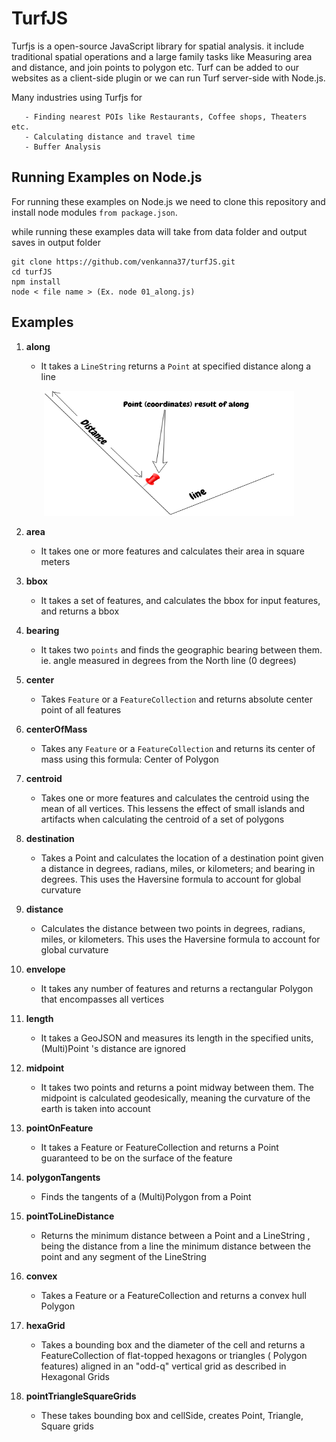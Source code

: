 # TurfJS

Turfjs is a open-source JavaScript library for spatial analysis. it include traditional spatial operations and a large family tasks like Measuring area and distance, and join points to polygon etc. Turf can be added to our websites as a client-side plugin or we can run Turf server-side with Node.js.

Many industries using Turfjs for

       - Finding nearest POIs like Restaurants, Coffee shops, Theaters etc.
       - Calculating distance and travel time
       - Buffer Analysis
       
       
## Running Examples on Node.js

For running these examples on Node.js we need to clone this repository and install node modules `from package.json`.

while running these examples data will take from data folder and output saves in output folder
```
git clone https://github.com/venkanna37/turfJS.git
cd turfJS
npm install
node < file name > (Ex. node 01_along.js)
```

## Examples

1. **along**

     * It takes a `LineString` returns a `Point` at specified distance along a line
       
  <p align="center">
  <img width="400" height="200" src="/images/along.png">
  </p>
  
2. **area**

     * It takes one or more features and calculates their area in square meters
       
3. **bbox**

     * It takes a set of features, and calculates the bbox for input features, and returns a bbox
  
4. **bearing**

     * It takes two `points` and finds the geographic bearing between them. ie. angle measured in degrees from the North line (0 degrees)
  
5. **center**

     * Takes `Feature` or a `FeatureCollection` and returns absolute center point of all features
  
6. **centerOfMass**

     * Takes any `Feature` or a `FeatureCollection` and returns its center of mass using this formula: Center of Polygon
  
7. **centroid**

     * Takes one or more features and calculates the centroid using the mean of all vertices. This lessens the effect of small islands and artifacts when calculating the centroid of a set of polygons
  
8. **destination**

     * Takes a Point and calculates the location of a destination point given a distance in degrees, radians, miles, or kilometers; and bearing in degrees. This uses the Haversine formula to account for global curvature


9. **distance**

     * Calculates the distance between two points in degrees, radians, miles, or kilometers. This uses the Haversine formula to account for global curvature
  
10. **envelope**

      * It takes any number of features and returns a rectangular Polygon that encompasses all vertices

11. **length**

      * It takes a GeoJSON and measures its length in the specified units, (Multi)Point 's distance are ignored
  
12. **midpoint**

      * It takes two points and returns a point midway between them. The midpoint is calculated geodesically, meaning the curvature of the earth is taken into account
  
13. **pointOnFeature**

      * It takes a Feature or FeatureCollection and returns a Point guaranteed to be on the surface of the feature
  
14. **polygonTangents**

      * Finds the tangents of a (Multi)Polygon from a Point
  
15. **pointToLineDistance**

      * Returns the minimum distance between a Point and a LineString , being the distance from a line the minimum distance between the point and any segment of the LineString
  
16. **convex**

      * Takes a Feature or a FeatureCollection and returns a convex hull Polygon
  
17. **hexaGrid**

      * Takes a bounding box and the diameter of the cell and returns a FeatureCollection of flat-topped hexagons or triangles ( Polygon features) aligned in an "odd-q" vertical grid as described in Hexagonal Grids
  
18. **pointTriangleSquareGrids**

      * These takes bounding box and cellSide, creates Point, Triangle, Square grids
